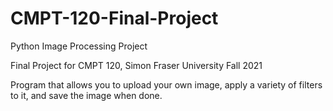 # CMPT-120-Final-Project
Python Image Processing Project

Final Project for CMPT 120, Simon Fraser University
Fall 2021

Program that allows you to upload your own image, apply a variety of filters to it, and save the image when done.
